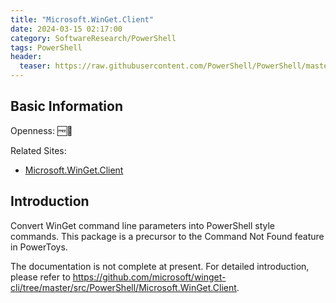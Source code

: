 ```yaml
---
title: "Microsoft.WinGet.Client"
date: 2024-03-15 02:17:00
category: SoftwareResearch/PowerShell
tags: PowerShell
header:
  teaser: https://raw.githubusercontent.com/PowerShell/PowerShell/master/assets/ps_black_64.svg
---
```


## Basic Information

Openness: 🆓📖

Related Sites:

* [Microsoft.WinGet.Client](https://www.powershellgallery.com/packages/Microsoft.WinGet.Client/1.7.10661)

## Introduction

Convert WinGet command line parameters into PowerShell style commands. This package is a precursor to the Command Not Found feature in PowerToys.

The documentation is not complete at present. For detailed introduction, please refer to <https://github.com/microsoft/winget-cli/tree/master/src/PowerShell/Microsoft.WinGet.Client>.
